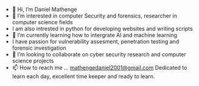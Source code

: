 - 👋 Hi, I’m Daniel Mathenge
- 👀 I’m interested in computer Security and forensics, researcher in computer science fields
- I am also intrested in python for developing websites and writing scripts
- 🌱 I’m currently learning how to intergrate AI and machine learning
- I have  passion for vulnerability assesment, penetration testing and forensic investigation
- 💞️ I’m looking to collaborate on cyber security research and computer science projects
- 📫 How to reach me ...
mathengedaniel2001@gmail.com
Dedicated to learn each day, excellent time keeper and ready to learn.
<!---
mathengedaniel/mathengedaniel is a ✨ special ✨ repository because its `README.md` (this file) appears on your GitHub profile.
You can click the Preview link to take a look at your changes.
--->
